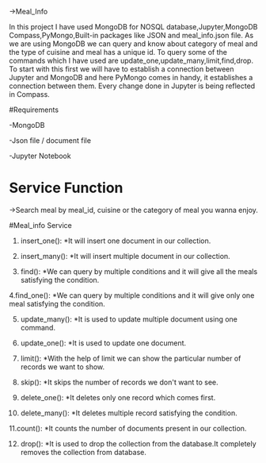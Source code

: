->Meal_Info

In this project I have used MongoDB for NOSQL database,Jupyter,MongoDB Compass,PyMongo,Built-in packages like JSON and meal_info.json file.
As we are using MongoDB we can query and know about category of meal and the type of cuisine and meal has a unique id.
To query some of the commands which I have used are update_one,update_many,limit,find,drop.
To start with this first we will have to establish a connection between Jupyter and MongoDB and here PyMongo comes in handy, it establishes a connection between them. 
Every change done in Jupyter is being reflected in Compass.

#Requirements

-MongoDB

-Json file / document file

-Jupyter Notebook


# Service Function
->Search meal by meal_id, cuisine or the category of meal you wanna enjoy.


#Meal_info Service
1. insert_one():
  *It will insert one document in our collection.
  
2. insert_many():
  *It will insert multiple document in our collection.

3. find():
  *We can query by multiple conditions and it will give all the meals satisfying the condition.

4.find_one():
  *We can query by multiple conditions and it will give only one meal satisfying the condition.

5. update_many():
  *It is used to update multiple document using one command.

6. update_one():
  *It is used to update one document.

7. limit():
  *With the help of limit we can show the particular number of records we want to show.

8. skip():
  *It skips the number of records we don't want to see.

9. delete_one():
  *It deletes only one record which comes first.

10. delete_many():
  *It deletes multiple record satisfying the condition.

11.count():
  *It counts the number of documents present in our collection.

12. drop():
  *It is used to drop the collection from the database.It completely removes the collection from database. 
